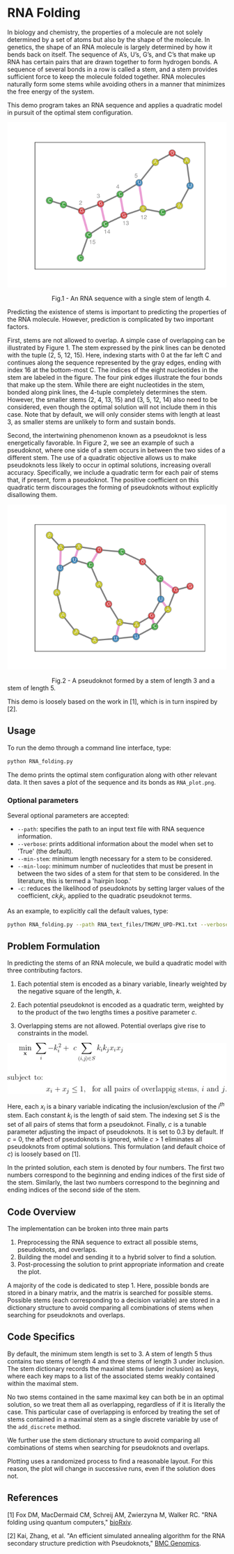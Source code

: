 # RNA Folding

In biology and chemistry,
the properties of a molecule are not solely determined by a set of atoms
but also by the shape of the molecule. 
In genetics, the shape of an RNA molecule is largely determined by how it bends back on itself. 
The sequence of A’s, U’s, G’s, and C’s that make up RNA has 
certain pairs that are drawn together to form hydrogen bonds.
A sequence of several bonds in a row is called a stem,
and a stem provides sufficient force to keep the molecule folded together.
RNA molecules naturally form some stems while avoiding others
in a manner that  minimizes the free energy of the system. 

This demo program takes an RNA sequence and applies a quadratic model in pursuit of the optimal stem configuration.

![Figure 1! ](readme_imgs/Single_Stem.png "Simple single stem plot")

<p>
&emsp;&emsp;&emsp;&emsp;&emsp;&emsp;&emsp; 
Fig.1 - An RNA sequence with a single stem of length 4.
</p>

Predicting the existence of stems is important to predicting the properties of the RNA molecule.
However, prediction is complicated by two important factors. 

First, stems are not allowed to overlap. 
A simple case of overlapping can be illustrated by Figure 1.
The stem expressed by the pink lines can be denoted with the tuple (2, 5, 12, 15).
Here, indexing starts with 0 at the far left C 
and continues along the sequence represented by the gray edges, 
 ending with index 16 at the bottom-most C.
The indices of the eight nucleotides in the stem are labeled in the figure.
The four pink edges illustrate the four bonds that make up the stem.
While there are eight nucleotides in the stem, bonded along pink lines,
the 4-tuple completely determines the stem.
However, the smaller stems (2, 4, 13, 15) and (3, 5, 12, 14) also need to be considered,
even though the optimal solution will not include them in this case. 
Note that by default, we will only consider stems with length at least 3,
as smaller stems are unlikely to form and sustain bonds.

Second, the intertwining phenomenon known as a pseudoknot is less energetically favorable.
In Figure 2, we see an example of such a pseudoknot, 
where one side of a stem occurs in between the two sides of a different stem.
The use of a quadratic objective allows us to make pseudoknots less likely to occur in optimal solutions,
increasing overall accuracy.
Specifically, we include a quadratic term for each pair of stems that, if present, form a pseudoknot.
The positive coefficient on this quadratic term discourages the forming of pseudoknots without explicitly disallowing them.

<p align = "center">

![Figure 2](readme_imgs/pseudoknot2.png "Simple pseudoknot example")
<p>
&emsp;&emsp;&emsp;&emsp;&emsp;&emsp;&emsp;
Fig.2 - A pseudoknot formed by a stem of length 3 and a stem of length 5.
</p>

This demo is loosely based on the work in [1],
which is in turn inspired by [2].

## Usage

To run the demo through a command line interface, type:

```bash
python RNA_folding.py
```

The demo prints the optimal stem configuration along with other relevant data.
It then saves a plot of the sequence and its bonds as `RNA_plot.png`.

### Optional parameters
Several optional parameters are accepted:

- `--path`: specifies the path to an input text file with RNA sequence information. 
- `--verbose`: prints additional information about the model when set to 'True' (the default). 
- `--min-stem`: minimum length necessary for a stem to be considered.
- `--min-loop`: minimum number of nucleotides that must be present
in between the two sides of a stem for that stem to be considered. 
In the literature, this is termed a 'hairpin loop.'
- `-c`: reduces the likelihood of pseudoknots by setting larger values of the coefficient, 
*ck<sub>i</sub>k<sub>j</sub>*,
applied to the quadratic pseudoknot terms.

As an example, to explicitly call the default values, type:
```bash
python RNA_folding.py --path RNA_text_files/TMGMV_UPD-PK1.txt --verbose True  --min-stem 3 --min-loop 2 -c 0.3 
```


## Problem Formulation

In predicting the stems of an RNA molecule, we build a quadratic model with three contributing factors. 

1. Each potential stem is encoded as a binary variable, 
linearly weighted by the negative square of the length, *k*.

2. Each potential pseudoknot is encoded as a quadratic term, 
 weighted by to the product of the two lengths 
times a positive parameter *c*.

3. Overlapping stems are not allowed. 
Potential overlaps give rise to constraints in the model.

![objective](readme_imgs/model.png "The optimization model")

Here, each *x<sub>i</sub>* is a binary variable indicating the inclusion/exclusion of the *i<sup>th</sup>* stem.
Each constant *k<sub>i</sub>* is the length of said stem.
The indexing set *S* is the set of all pairs of stems that form a pseudoknot.
Finally, *c* is a tunable parameter adjusting the impact of pseudoknots.
It is set to 0.3 by default. If *c* = 0, 
the affect of pseudoknots is ignored, 
while *c* > 1  eliminates all pseudoknots from optimal solutions.
This formulation (and default choice of *c*) is loosely based on [1].

In the printed solution, each stem is denoted by four numbers. 
The first two numbers correspond to the beginning and ending indices of the first side of the stem. 
Similarly, the last two numbers correspond to the beginning and ending indices of the second side of the stem.

## Code Overview

The implementation can be broken into three main parts
1. Preprocessing the RNA sequence to extract all possible stems, pseudoknots, and overlaps.
2. Building the model and sending it to a hybrid solver to find a solution.
3. Post-processing the solution 
to print appropriate information and create the plot.

A majority of the code is dedicated to step 1. 
Here, possible bonds are stored in a binary matrix,
and the matrix is searched for possible stems.
Possible stems (each corresponding to a decision variable) 
are stored in a dictionary structure to avoid comparing all combinations of stems
when searching for pseudoknots and overlaps.

## Code Specifics

By default, the minimum stem length is set to 3. 
A stem of length 5 thus contains
two stems of length 4 and three stems of length 3 under inclusion.
The stem dictionary records the maximal stems (under inclusion) as keys,
where each key maps to a list of the associated stems weakly contained within the maximal stem.

No two stems contained in the same maximal key can both be in an optimal solution, 
so we treat them all as overlapping, regardless of if it is literally the case.
This particular case of overlapping is enforced by treating the set of stems contained in a maximal stem
as a single discrete variable by use of the `add_discrete` method.

We further use the stem dictionary structure 
to avoid comparing all combinations of stems when searching for pseudoknots and overlaps.

Plotting uses a randomized process to find a reasonable layout. 
For this reason, the plot will change in successive runs, 
even if the solution does not. 

## References

[1] Fox DM, MacDermaid CM, Schreij AM, Zwierzyna M, Walker RC. 
"RNA folding using quantum computers," 
[bioRxiv](https://www.biorxiv.org/content/10.1101/2021.05.27.446060v1).

[2] Kai, Zhang, et al. 
"An efficient simulated annealing algorithm for the RNA secondary structure prediction with Pseudoknots," 
[BMC Genomics](https://bmcgenomics.biomedcentral.com/articles/10.1186/s12864-019-6300-2).